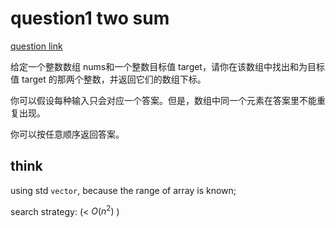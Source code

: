 # question1 two sum

[question link](https://leetcode.cn/problems/two-sum/)

给定一个整数数组 nums和一个整数目标值 target，请你在该数组中找出和为目标值 target 的那两个整数，并返回它们的数组下标。

你可以假设每种输入只会对应一个答案。但是，数组中同一个元素在答案里不能重复出现。

你可以按任意顺序返回答案。

## think

using std `vector`, because the range of array is known;

search strategy: (< $O(n^2)$ )


